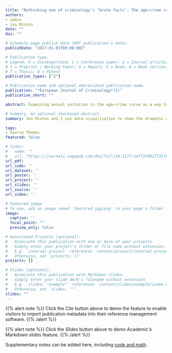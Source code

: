 ```yaml
---
title: "Rethinking one of criminology’s ‘brute facts’: The age–crime curve and the crime drop in Scotland"
authors:
- admin
- Jon Minton
date: ""
doi: ""

# Schedule page publish date (NOT publication's date).
publishDate: "2017-01-01T00:00:00Z"

# Publication type.
# Legend: 0 = Uncategorized; 1 = Conference paper; 2 = Journal article;
# 3 = Preprint / Working Paper; 4 = Report; 5 = Book; 6 = Book section;
# 7 = Thesis; 8 = Patent
publication_types: ["2"]

# Publication name and optional abbreviated publication name.
publication: "*European Journal of Criminology*(1)"
publication_short: ""

abstract: Examining annual variation in the age–crime curve as a way to better understand the recent crime drop, this paper explores how the age distribution of convicted offending changed for men and women in Scotland between 1989 and 2011. This analysis employs shaded contour plots as a method of visualizing annual change in the age–crime curve. Similar to recent findings from the USA, we observed falling rates of convicted offending for young people, primarily owing to lower rates of convicted offending for young men. In contrast to the US literature we also find increases in the rate of convicted offending for those in their mid-twenties to mid-forties, which are relatively greater for women than men. Analysis of annual change shows different phases in the progression of these trends, with falls in prevalence during the 1990s reflecting lower rates of convictions for acquisitive crime, but falls between 2007 and 2011 being spread across multiple crime types. Explanations of the crime drop in Scotland and elsewhere must be able to account for different patterns of change across age, sex, crime type and time.

# Summary. An optional shortened abstract.
summary: Jon Minton and I use data visualization to show the dramatic change in the age distribution of people convicted in Scotland between 1989 and 2011.

tags:
- Source Themes
featured: false

# links:
# - name: ""
#   url: "https://journals.sagepub.com/doi/full/10.1177/1477370817731706"
url_pdf: 
url_code: ''
url_dataset: ''
url_poster: ''
url_project: ''
url_slides: ''
url_source: ''
url_video: ''

# Featured image
# To use, add an image named `featured.jpg/png` to your page's folder. 
image:
  caption: ''
  focal_point: ""
  preview_only: false

# Associated Projects (optional).
#   Associate this publication with one or more of your projects.
#   Simply enter your project's folder or file name without extension.
#   E.g. `internal-project` references `content/project/internal-project/index.md`.
#   Otherwise, set `projects: []`.
projects: []

# Slides (optional).
#   Associate this publication with Markdown slides.
#   Simply enter your slide deck's filename without extension.
#   E.g. `slides: "example"` references `content/slides/example/index.md`.
#   Otherwise, set `slides: ""`.
slides: ""
---
```


{{% alert note %}}
Click the *Cite* button above to demo the feature to enable visitors to import publication metadata into their reference management software.
{{% /alert %}}

{{% alert note %}}
Click the *Slides* button above to demo Academic's Markdown slides feature.
{{% /alert %}}

Supplementary notes can be added here, including [code and math](https://sourcethemes.com/academic/docs/writing-markdown-latex/).
